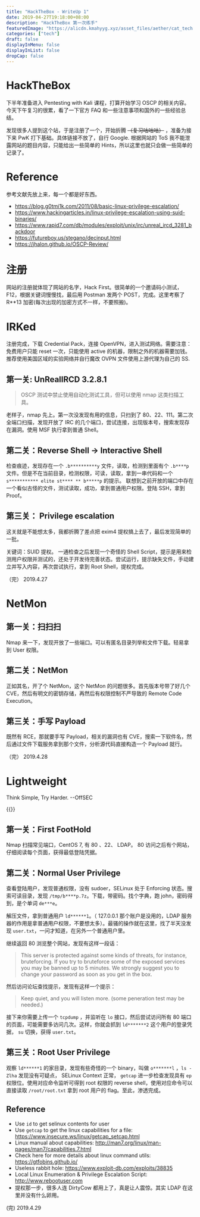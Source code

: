 ```yaml
---
title: "HackTheBox - WriteUp 1"
date: 2019-04-27T19:18:00+08:00
description: "HackTheBox 第一次练手"
featuredImage: "https://alicdn.kmahyyg.xyz/asset_files/aether/cat_tech.webp"
categories: ["tech"]
draft: false
displayInMenu: false
displayInList: false
dropCap: false
---
```


# HackTheBox

下半年准备进入 Pentesting with Kali 课程，打算开始学习 OSCP 的相关内容。今天下午复习的很累，看了一下官方 FAQ 和一些注意事项和国外的一些经验总结。

发现很多人提到这个站，于是注册了一个，开始折腾 <del>（复习咕咕咕）</del> ，准备为接下来 PwK 打下基础。具体链接不放了，自行 Google. 根据网站的 ToS 我不能泄露网站的题目内容，只能给出一些简单的 Hints，所以这里也就只会做一些简单的记录了。

# Reference

参考文献先放上来，每一个都是好东西。

- https://blog.g0tmi1k.com/2011/08/basic-linux-privilege-escalation/
- https://www.hackingarticles.in/linux-privilege-escalation-using-suid-binaries/
- https://www.rapid7.com/db/modules/exploit/unix/irc/unreal_ircd_3281_backdoor
- https://futureboy.us/stegano/decinput.html
- https://jhalon.github.io/OSCP-Review/

# 注册

网站的注册就体现了网站的名字，Hack First。很简单的一个邀请码小测试，F12，根据关键词慢慢找，最后用 Postman 发两个 POST，完成。这里考察了 R**13 加密(每次出现的加密方式不一样，不要照搬)。

# IRKed

注册完成，下载 Credential Pack，连接 OpenVPN，进入测试网络。需要注意：免费用户只能 reset 一次，只能使用 active 的机器，限制之外的机器需要加钱。推荐使用美国区域的实验网络并自行魔改 OVPN 文件使用上游代理为自己的 SS.

## 第一关: UnRealIRCD 3.2.8.1

> OSCP 测试中禁止使用自动化测试工具，但可以使用 nmap 这类扫描工具。

老样子，nmap 先上。第一次没发现有用的信息，只扫到了 80、22、111。第二次全端口扫描，发现开放了 IRC 的几个端口，尝试连接，出现版本号，搜索发现存在漏洞。使用 MSF 执行拿到普通 Shell。

## 第二关：Reverse Shell -> Interactive Shell

检查痕迹，发现存在一个 `.b**********y` 文件，读取，检测到里面有个 `.b****p` 文件。但是不在当前目录，检测权限，可读，读取，拿到一串代码和一个 `s*********** elite st**** ** b*****p` 的提示。
联想到之前开放的端口中存在一个看似古怪的文件，测试读取，成功，拿到普通用户权限。登陆 SSH，拿到 Proof。

## 第三关： Privilege escalation

这关就是不能想太多，我都折腾了差点把 exim4 提权搞上去了，最后发现简单的一批。

关键词：SUID 提权。 一通检查之后发现一个奇怪的 Shell Script，提示是用来检测用户权限并测试的，还处于开发待完善状态。尝试运行，提示缺失文件，手动建立并写入内容，再次尝试执行，拿到 Root Shell，提权完成。

（完） 2019.4.27

# NetMon

## 第一关：扫扫扫

Nmap 来一下，发现开放了一些端口。可以有匿名目录列举和文件下载。轻易拿到 User 权限。

## 第二关：NetMon

正如其名，开了个 NetMon，这个 NetMon 的问题很多。首先版本号带了好几个 CVE，然后有明文的密钥存储，再然后有权限控制不严导致的 Remote Code Execution。

## 第三关：手写 Payload

既然有 RCE，那就要手写 Payload，相关的漏洞也有 CVE，搜索一下软件名，然后通过文件下载服务拿到那个文件，分析源代码直接构造一个 Payload 就行。

（完） 2019.4.28

# Lightweight

Think Simple, Try Harder. --OffSEC

{{<aplayer title="Try Harder" author="Offsensive Security" musicurl="https://www.offensive-security.com/wp-content/uploads/2015/01/Try_Harder_2.0.mp3">}}

## 第一关：First FootHold

Nmap 扫描常见端口，CentOS 7, 有 80 、22、 LDAP。 80 访问之后有个网站，仔细阅读每个页面，获得最低登陆凭据。

## 第二关：Normal User Privilege

查看登陆用户，发现普通权限，没有 sudoer，SELinux 处于 Enforcing 状态。搜索可读目录，发现 `/tmp/b****p.7z`。下载，带密码。找个字典，跑 john，密码得到，是个单词 `de***e`。

解压文件，拿到普通用户 `ld******1`。（ 127.0.0.1 那个账户是没用的，LDAP 服务器的作用是拿普通用户权限，不要想太多）。最骚的操作就在这里，找了半天没发现 `user.txt`，一问才知道，在另外一个普通用户里。

继续返回 80 浏览整个网站，发现有这样一段话：

> This server is protected against some kinds of threats, for instance, bruteforcing. If you try to bruteforce some of the exposed services you may be banned up to 5 minutes.
> We strongly suggest you to change your password as soon as you get in the box.

然后访问论坛查找提示，发现有这样一个提示：

> Keep quiet, and you will listen more. (some peneration test may be needed.)

接下来你需要上传一个 `tcpdump` ，并监听在 `lo` 接口，然后尝试访问所有 80 端口的页面，可能需要多访问几次。这样，你就会抓到 `ld*******2` 这个用户的登录凭据， `su` 切换，获得 `user.txt`。

## 第三关：Root User Privilege

观察 `ld******1` 的家目录，发现有些奇怪的一个 binary，叫做 `o*******l` ，`ls -Zlha` 发现没有可疑点， SELinux Context 正常， `getcap` 进一步检查发现具有 `ep` 权限位。使用对应命令监听可得到 root 权限的 reverse shell，使用对应命令可以直接读取 `/root/root.txt` 拿到 root 用户的 flag。至此，渗透完成。

## Reference

- Use `id` to get selinux contents for user
- Use `getcap` to get the linux capabilities for a file: https://www.insecure.ws/linux/getcap_setcap.html
- Linux manual about capabilities: http://man7.org/linux/man-pages/man7/capabilities.7.html
- Check here for more details about linux command utils: https://gtfobins.github.io/
- Useless rabbit hole: https://www.exploit-db.com/exploits/38835
- Local Linux Enumeration & Privilege Escalation Script: http://www.rebootuser.com
- 提权那一步，很多人连 DirtyCow 都用上了，真是让人震惊。其实 LDAP 在这里并没有什么卵用。

(完) 2019.4.29 


